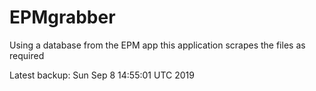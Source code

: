 # EPMgrabber
Using a database from the EPM app this application scrapes the files as required


Latest backup: Sun Sep 8 14:55:01 UTC 2019
